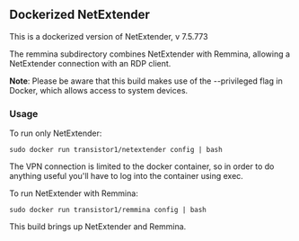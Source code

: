 ## Dockerized NetExtender ##

This is a dockerized version of NetExtender, v 7.5.773

The remmina subdirectory combines NetExtender with Remmina, allowing a NetExtender connection with an RDP client.

**Note**: Please be aware that this build makes use of the --privileged flag in Docker, which allows access to system devices.

### Usage 

To run only NetExtender:

    sudo docker run transistor1/netextender config | bash

The VPN connection is limited to the docker container, so in order to do anything useful you'll have to log into the container using exec.

To run NetExtender with Remmina:

    sudo docker run transistor1/remmina config | bash

This build brings up NetExtender and Remmina.


